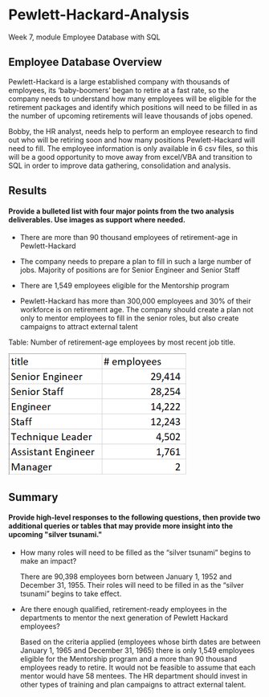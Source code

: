 # Pewlett-Hackard-Analysis
Week 7, module Employee Database with SQL

## Employee Database Overview

Pewlett-Hackard is a large established company with thousands of employees, its ‘baby-boomers’ began to retire at a fast rate, so the company needs to understand how many employees will be eligible for the retirement packages and identify which positions will need to be filled in as the number of upcoming retirements will leave thousands of jobs opened.

Bobby, the HR analyst, needs help to perform an employee research to find out who will be retiring soon and how many positions Pewlett-Hackard will need to fill. The employee information is only available in 6 csv files, so this will be a good opportunity to move away from excel/VBA and transition to SQL in order to improve data gathering, consolidation and analysis.



## Results
#### Provide a bulleted list with four major points from the two analysis deliverables. Use images as support where needed.

* There are more than 90 thousand employees of retirement-age in Pewlett-Hackard

* The company needs to prepare a plan to fill in such a large number of jobs. Majority of positions are for Senior Engineer and Senior Staff 

* There are 1,549 employees eligible for the Mentorship program 

* Pewlett-Hackard has more than 300,000 employees and 30% of their workforce is on retirement age. The company should create a plan not only to mentor employees to fill in the senior roles, but also create campaigns to attract external talent


Table: Number of retirement-age employees by most recent job title. 

![ScreenShot](https://github.com/liviamiyabara/Pewlett-Hackard-Analysis/blob/main/Analysis-Projects/Resources/retiring_titles_image.png)

## Summary
#### Provide high-level responses to the following questions, then provide two additional queries or tables that may provide more insight into the upcoming "silver tsunami."

* How many roles will need to be filled as the “silver tsunami” begins to make an impact? 
  
  There are 90,398 employees born between January 1, 1952 and December 31, 1955. Their roles will need to be filled in as the “silver tsunami” begins to take effect.
 
* Are there enough qualified, retirement-ready employees in the departments to mentor the next generation of Pewlett Hackard employees? 
  
  Based on the criteria applied (employees whose birth dates are between January 1, 1965 and December 31, 1965) there is only 1,549 employees eligible for the Mentorship program and a more than 90 thousand employees ready to retire. It would not be feasible to assume that each mentor would have 58 mentees. The HR department should invest in other types of training and plan campaigns to attract external talent. 

